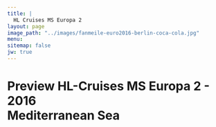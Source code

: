 ```yaml
---
title: |
  HL Cruises MS Europa 2
layout: page
image_path: "../images/fanmeile-euro2016-berlin-coca-cola.jpg"
menu:
sitemap: false
jw: true
---
```


<div class="align-center">
<h1>Preview HL-Cruises MS Europa 2 - 2016 <br />Mediterranean Sea</h1>

<div id="player">
</div>
<script type="text/javascript">
    var playerInstance = jwplayer("myElement");
    playerInstance.setup({
        file: "//content.jwplatform.com/videos/MEDIAID-TEMPLATEID.mp4",
        mediaid: "xxxxYYYY"
    });
</script>

</div>
